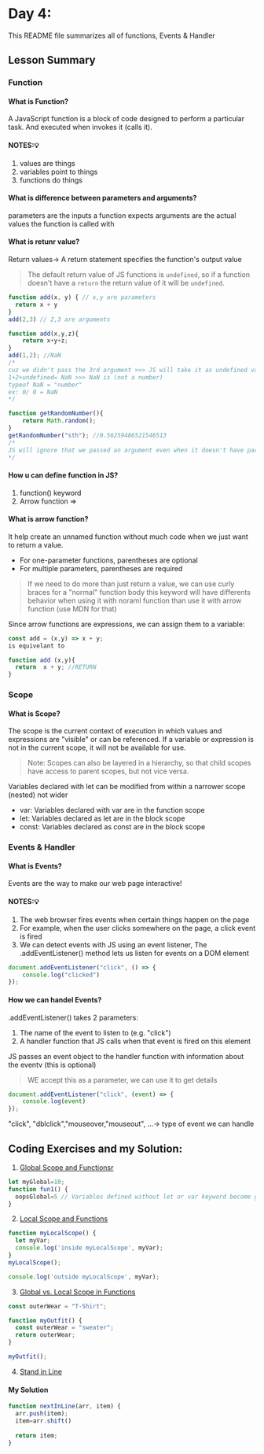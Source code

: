 # Day 4: 

This README file summarizes all of functions, Events & Handler 

## Lesson Summary

### Function 
#### What is Function? 
A JavaScript function is a block of code designed to perform a particular task. And executed when invokes it (calls it).

#### NOTES:💡
1. values are things
2. variables point to things
3. functions do things

#### What is difference between parameters and arguments? 
parameters are the inputs a function expects
arguments are the actual values the function is called with

#### What is retunr value? 
Return values-> A return statement specifies the function's output value
> The default return value of JS functions is `undefined`, so if a function doesn't have a `return` the return value of it will be `undefined`.


```javaScript
function add(x, y) { // x,y are parameters 
  return x + y
}
add(2,3) // 2,3 are arguments 
```
```javaScript
function add(x,y,z){
    return x+y+z;
}
add(1,2); //NaN
/*
cuz we didn't pass the 3rd argument >>> JS will take it as undefined value 
1+2+undefined= NaN >>> NaN is (not a number)
typeof NaN = "number" 
ex: 0/ 0 = NaN
*/
```
```javaScript
function getRandomNumber(){
    return Math.random();
}
getRandomNumber("sth"); //0.56259486521546513
/*
JS will ignore that we passed an argument even when it doesn't have parameters
*/
```

#### How u can define function in JS? 
1. function() keyword
2. Arrow function =>


#### What is arrow function? 
It help create an unnamed function without much code when we just want to return a value. 
* For one-parameter functions, parentheses are optional
* For multiple parameters, parentheses are required

> If we need to do more than just return a value, we can use curly braces for a "normal" function body
> this keyword will have differents behavior when using it with noraml function than use it with arrow function (use MDN for that)

Since arrow functions are expressions, we can assign them to a variable:
```javascript
const add = (x,y) => x + y;
is equivelant to

function add (x,y){
  return  x + y; //RETURN
}
```

### Scope
#### What is Scope? 
The scope is the current context of execution in which values and expressions are "visible" or can be referenced. If a variable or expression is not in the current scope, it will not be available for use. 

> Note: Scopes can also be layered in a hierarchy, so that child scopes have access to parent scopes, but not vice versa.

Variables declared with let can be modified from within a narrower scope (nested) not wider 

- var: Variables declared with var are in the function scope 
- let: Variables declared as let are in the block scope
- const: Variables declared as const are in the block scope


### Events & Handler 
#### What is Events? 
Events are the way to make our web page interactive!

#### NOTES:💡
1. The web browser fires events when certain things happen on the page
2. For example, when the user clicks somewhere on the page, a click event is fired
3. We can detect events with JS using an event listener, The .addEventListener() method lets us listen for events on a DOM element
```javascript 
document.addEventListener("click", () => {
    console.log("clicked")
});
```

#### How we can handel Events? 
.addEventListener() takes 2 parameters:
1. The name of the event to listen to (e.g. "click")
2. A handler function that JS calls when that event is fired on this element

JS passes an event object to the handler function with information about the eventv (this is optional)
> WE accept this as a parameter, we can use it to get details 
```javascript 
document.addEventListener("click", (event) => {
    console.log(event)
});
```
"click", "dblclick","mouseover,"mouseout", ...-> type of event we can handle


## Coding Exercises and my Solution:

1. [Global Scope and Functionsr](https://www.freecodecamp.org/learn/javascript-algorithms-and-data-structures/basic-javascript/global-scope-and-functions)
```javascript
let myGlobal=10;
function fun1() {
  oopsGlobal=5 // Variables defined without let or var keyword become global variables. And 
}
```


2. [Local Scope and Functions](https://www.freecodecamp.org/learn/javascript-algorithms-and-data-structures/basic-javascript/local-scope-and-functions)
```javascript
function myLocalScope() {
  let myVar;
  console.log('inside myLocalScope', myVar);
}
myLocalScope();

console.log('outside myLocalScope', myVar);
```


3. [Global vs. Local Scope in Functions](https://www.freecodecamp.org/learn/javascript-algorithms-and-data-structures/basic-javascript/global-vs--local-scope-in-functions)
```javascript
const outerWear = "T-Shirt";

function myOutfit() {
  const outerWear = "sweater";
  return outerWear;
}

myOutfit();
```


4. [Stand in Line](https://www.freecodecamp.org/learn/javascript-algorithms-and-data-structures/basic-javascript/stand-in-line)
#### My Solution
```javascript
function nextInLine(arr, item) {
  arr.push(item);
  item=arr.shift()
  
  return item;
}
```
